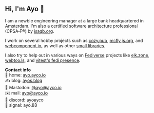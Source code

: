 ## Hi, I'm Ayo 👋

I am a newbie engineering manager at a large bank headquartered in Amsterdam. I'm also a certified software architecture professional (CPSA‑F®) by [isaqb.org](https://isaqb.org).

I work on several hobby projects such as [cozy.pub](https://cozy.pub), [mcfly.js.org](https://mcfly.js.org), and [webcomponent.io](https://webcomponent.io), as well as other [small libraries](https://www.npmjs.com/~aayco).

I also try to help out in various ways on [Fediverse](https://en.wikipedia.org/wiki/Fediverse) projects like [elk.zone](https://elk.zone), [webtoo.ls](https://m.webtoo.ls/public/local), and [vitest's fedi presence](https://elk.zone/m.webtoo.ls/@vitest).

**Contact info**<br>
🏡 home: [ayo.ayco.io](https://ayo.ayco.io)<br>
✍️ blog: [ayos.blog](https://ayos.blog)<br>
👀 Mastodon: [@ayo@ayco.io](https://social.ayco.io/@ayo)<br>
✉️  mail: ayo@ayco.io<br>
💬 discord: ayoayco<br>
💬 signal: ayo.88<br>
